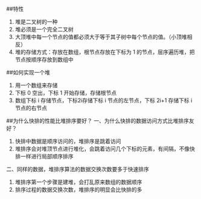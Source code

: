 ##特性
1. 堆是二叉树的一种
2. 堆必须是一个完全二叉树
3. 大顶堆中每一个节点的值都必须大于等于其子树中每个节点的值。（小顶堆相反）
4. 堆的存储方式：存放在数组，根节点存放在下标为 1 的节点，层序遍历堆，把节点按顺序存放到数组中

##如何实现一个堆
1. 用一个数组来存储
2. 下标 0 空出，下标 1 开始存储，存储根节点
3. 数组下标 i 存储节点，下标2i存储下标 i 节点的左节点，下标 2i+1 存储下标 i 节点的右节点

##为什么快排的性能比堆排序要好？
一、为什么快排的数据访问方式比堆排序友好？
1. 快排中数据是顺序访问的，堆排序是跳着访问
2. 堆排序会对堆顶节点进行堆化，会跳着访问几个下标的元素，有间隔，不像快排一样进行局部顺序排序

二、同样的数据，堆排序算法的数据交换次数要多于快速排序
1. 堆排序第一个步骤是建堆，会打乱原来数组的数据顺序
2. 排序过程的数据交换次数，堆排序的明显会比快排的多


